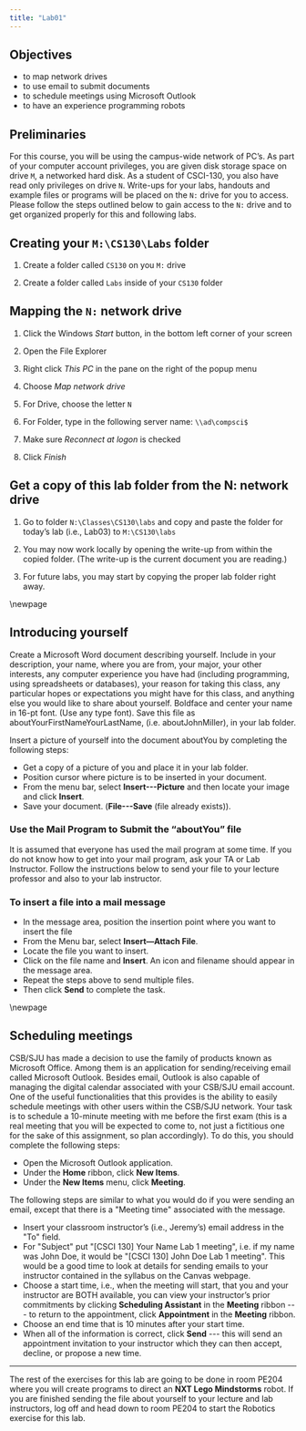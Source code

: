 ```yaml
---
title: "Lab01"
---
```


## Objectives

* to map network drives
* to use email to submit documents
* to schedule meetings using Microsoft Outlook
* to have an experience programming robots

## Preliminaries
For this course, you will be using the campus-wide network of PC’s. As part of
your computer account privileges, you are given disk storage space on drive
`M`, a networked hard disk. As a student of CSCI-130, you also have read only
privileges on drive `N`. Write-ups for your labs, handouts and example files or
programs will be placed on the `N:` drive for you to access. Please follow the
steps outlined below to gain access to the `N:` drive and to get organized
properly for this and following labs.

## Creating your `M:\CS130\Labs` folder
1. Create a folder called `CS130` on you `M:` drive

1. Create a folder called `Labs` inside of your `CS130` folder

## Mapping the `N:` network drive
1. Click the Windows *Start* button, in the bottom left corner of your screen

1. Open the File Explorer

1. Right click *This PC* in the pane on the right of the popup menu

1. Choose *Map network drive*

1. For Drive, choose the letter `N`

1. For Folder, type in the following server name: `\\ad\compsci$`

1. Make sure *Reconnect at logon* is checked

1. Click *Finish*

## Get a copy of this lab folder from the N: network drive

1. Go to folder `N:\Classes\CS130\labs` and copy and paste the folder for
   today’s lab (i.e., Lab03) to `M:\CS130\labs`

1. You may now work locally by opening the write-up from within the copied
   folder. (The write-up is the current document you are reading.)

1. For future labs, you may start by copying the proper lab folder right away.

\newpage

## Introducing yourself
Create a Microsoft Word document describing yourself. Include in your
description, your name, where you are from, your major, your other interests,
any computer experience you have had (including programming, using spreadsheets
or databases), your reason for taking this class, any particular hopes or
expectations you might have for this class, and anything else you would like to
share about yourself. Boldface and center your name in 16-pt font. (Use any type
font). Save this file as aboutYourFirstNameYourLastName, (i.e. aboutJohnMiller),
in your lab folder. 

Insert a picture of yourself into the document aboutYou by completing the
following steps:

* Get a copy of a picture of you and place it in your lab folder. 
* Position cursor where picture is to be inserted in your document.
* From the menu bar, select **Insert---Picture** and then locate your image and
  click **Insert**.
* Save your document. (**File---Save** (file already exists)).

### Use the Mail Program to Submit the “aboutYou” file
It is assumed that everyone has used the mail program at some time. If you do
not know how to get into your mail program, ask your TA or Lab Instructor.
Follow the instructions below to send your file to your lecture professor and
also to your lab instructor.

### To insert a file into a mail message

* In the message area, position the insertion point where you want to insert the
  file
* From the Menu bar, select **Insert—Attach File**.
* Locate the file you want to insert. 
* Click on the file name and **Insert**. An icon and filename should appear in
  the message area.
* Repeat the steps above to send multiple files.
* Then click **Send** to complete the task.

\newpage

## Scheduling meetings

CSB/SJU has made a decision to use the family of products known as Microsoft
Office. Among them is an application for sending/receiving email called
Microsoft Outlook. Besides email, Outlook is also capable of managing the
digital calendar associated with your CSB/SJU email account. One of the useful
functionalities that this provides is the ability to easily schedule meetings
with other users within the CSB/SJU network. Your task is to schedule a
10-minute meeting with me before the first exam (this is a real meeting that you
will be expected to come to, not just a fictitious one for the sake of this
assignment, so plan accordingly). To do this, you should complete the following
steps:

* Open the Microsoft Outlook application.
* Under the **Home** ribbon, click **New Items**.
* Under the **New Items** menu, click **Meeting**.

The following steps are similar to what you would do if you were sending an
email, except that there is a "Meeting time" associated with the message.

* Insert your classroom instructor’s (i.e., Jeremy’s) email address in the "To"
  field.
* For "Subject" put "[CSCI 130] Your Name Lab 1 meeting", i.e. if my name was
  John Doe, it would be "[CSCI 130] John Doe Lab 1 meeting". This would be a
  good time to look at details for sending emails to your instructor contained
  in the syllabus on the Canvas webpage.
* Choose a start time, i.e., when the meeting will start, that you and your
  instructor  are BOTH available, you can view your instructor’s prior
  commitments by clicking **Scheduling Assistant** in the **Meeting** ribbon ---
  to return to the appointment, click **Appointment** in the **Meeting** ribbon.
* Choose an end time that is 10 minutes after your start time.
* When all of the information is correct, click **Send** --- this will send an
  appointment invitation to your instructor which they can then accept, decline,
  or propose a new time.

* * *

The rest of the exercises for this lab are going to be done in room PE204 where
you will create programs to direct an **NXT Lego Mindstorms** robot. If you are
finished sending the file about yourself to your lecture and lab instructors,
log off and head down to room PE204 to start the Robotics exercise for this lab.
